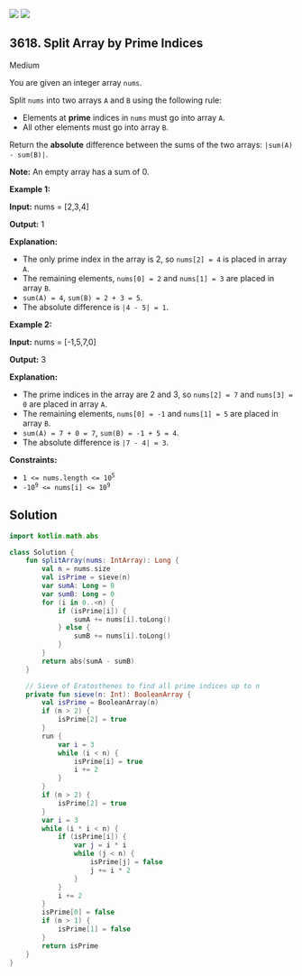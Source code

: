 [![](https://img.shields.io/github/stars/javadev/LeetCode-in-Kotlin?label=Stars&style=flat-square)](https://github.com/javadev/LeetCode-in-Kotlin)
[![](https://img.shields.io/github/forks/javadev/LeetCode-in-Kotlin?label=Fork%20me%20on%20GitHub%20&style=flat-square)](https://github.com/javadev/LeetCode-in-Kotlin/fork)

## 3618\. Split Array by Prime Indices

Medium

You are given an integer array `nums`.

Split `nums` into two arrays `A` and `B` using the following rule:

*   Elements at **prime** indices in `nums` must go into array `A`.
*   All other elements must go into array `B`.

Return the **absolute** difference between the sums of the two arrays: `|sum(A) - sum(B)|`.

**Note:** An empty array has a sum of 0.

**Example 1:**

**Input:** nums = [2,3,4]

**Output:** 1

**Explanation:**

*   The only prime index in the array is 2, so `nums[2] = 4` is placed in array `A`.
*   The remaining elements, `nums[0] = 2` and `nums[1] = 3` are placed in array `B`.
*   `sum(A) = 4`, `sum(B) = 2 + 3 = 5`.
*   The absolute difference is `|4 - 5| = 1`.

**Example 2:**

**Input:** nums = [-1,5,7,0]

**Output:** 3

**Explanation:**

*   The prime indices in the array are 2 and 3, so `nums[2] = 7` and `nums[3] = 0` are placed in array `A`.
*   The remaining elements, `nums[0] = -1` and `nums[1] = 5` are placed in array `B`.
*   `sum(A) = 7 + 0 = 7`, `sum(B) = -1 + 5 = 4`.
*   The absolute difference is `|7 - 4| = 3`.

**Constraints:**

*   <code>1 <= nums.length <= 10<sup>5</sup></code>
*   <code>-10<sup>9</sup> <= nums[i] <= 10<sup>9</sup></code>

## Solution

```kotlin
import kotlin.math.abs

class Solution {
    fun splitArray(nums: IntArray): Long {
        val n = nums.size
        val isPrime = sieve(n)
        var sumA: Long = 0
        var sumB: Long = 0
        for (i in 0..<n) {
            if (isPrime[i]) {
                sumA += nums[i].toLong()
            } else {
                sumB += nums[i].toLong()
            }
        }
        return abs(sumA - sumB)
    }

    // Sieve of Eratosthenes to find all prime indices up to n
    private fun sieve(n: Int): BooleanArray {
        val isPrime = BooleanArray(n)
        if (n > 2) {
            isPrime[2] = true
        }
        run {
            var i = 3
            while (i < n) {
                isPrime[i] = true
                i += 2
            }
        }
        if (n > 2) {
            isPrime[2] = true
        }
        var i = 3
        while (i * i < n) {
            if (isPrime[i]) {
                var j = i * i
                while (j < n) {
                    isPrime[j] = false
                    j += i * 2
                }
            }
            i += 2
        }
        isPrime[0] = false
        if (n > 1) {
            isPrime[1] = false
        }
        return isPrime
    }
}
```
